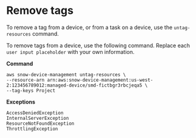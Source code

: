 # Remove tags<a name="sdm-cli-untag-resources"></a>

To remove a tag from a device, or from a task on a device, use the `untag-resources` command\.

To remove tags from a device, use the following command\. Replace each `user input placeholder` with your own information\. 

**Command**

```
aws snow-device-management untag-resources \
--resource-arn arn:aws:snow-device-management:us-west-2:123456789012:managed-device/smd-fictbgr3rbcjeqa5 \
--tag-keys Project
```

**Exceptions**

```
AccessDeniedException
InternalServerException
ResourceNotFoundException
ThrottlingException
```